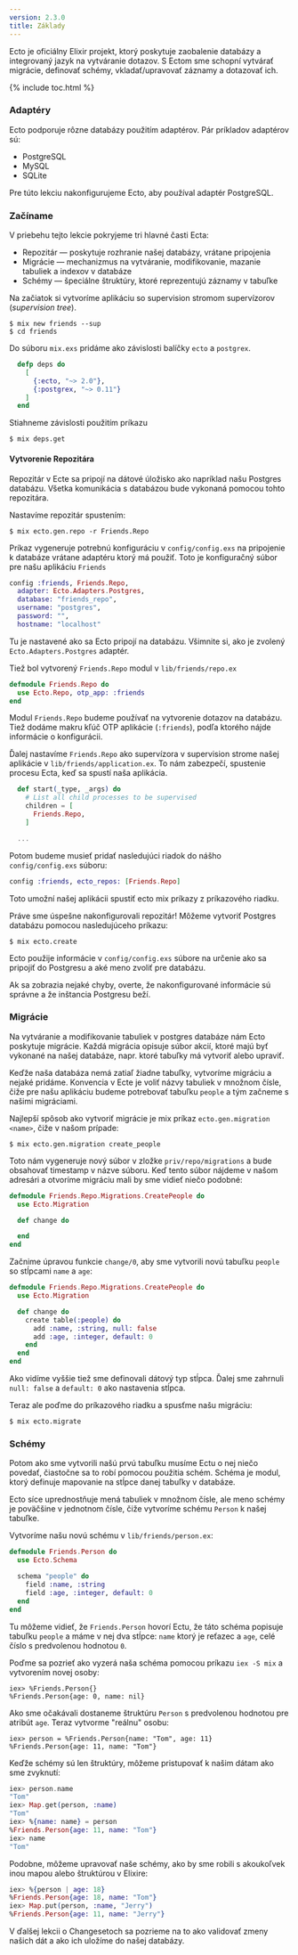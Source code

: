 ```yaml
---
version: 2.3.0
title: Základy
---
```


Ecto je oficiálny Elixir projekt, ktorý poskytuje zaobalenie databázy a integrovaný jazyk na vytváranie dotazov. S Ectom sme schopní vytvárať migrácie, definovať schémy, vkladať/upravovať záznamy a dotazovať ich.

{% include toc.html %}

### Adaptéry

Ecto podporuje rôzne databázy použitím adaptérov. Pár príkladov adaptérov sú:

* PostgreSQL
* MySQL
* SQLite

Pre túto lekciu nakonfigurujeme Ecto, aby používal adaptér PostgreSQL.

### Začíname

V priebehu tejto lekcie pokryjeme tri hlavné časti Ecta:

* Repozitár — poskytuje rozhranie našej databázy, vrátane pripojenia
* Migrácie — mechanizmus na vytváranie, modifikovanie, mazanie tabuliek a indexov v databáze
* Schémy — špeciálne štruktúry, ktoré reprezentujú záznamy v tabuľke

Na začiatok si vytvoríme aplikáciu so supervision stromom supervízorov (_supervision tree_).

```shell
$ mix new friends --sup
$ cd friends
```

Do súboru `mix.exs` pridáme ako závislosti balíčky `ecto` a `postgrex`.

```elixir
  defp deps do
    [
      {:ecto, "~> 2.0"},
      {:postgrex, "~> 0.11"}
    ]
  end
```

Stiahneme závislosti použitím príkazu

```shell
$ mix deps.get
```

#### Vytvorenie Repozitára

Repozitár v Ecte sa pripojí na dátové úložisko ako napríklad našu Postgres databázu.
Všetka komunikácia s databázou bude vykonaná pomocou tohto repozitára.

Nastavíme repozitár spustením:

```shell
$ mix ecto.gen.repo -r Friends.Repo
```

Príkaz vygeneruje potrebnú konfiguráciu v `config/config.exs` na pripojenie k databáze vrátane adaptéru ktorý má použiť.
Toto je konfiguračný súbor pre našu aplikáciu `Friends`

```elixir
config :friends, Friends.Repo,
  adapter: Ecto.Adapters.Postgres,
  database: "friends_repo",
  username: "postgres",
  password: "",
  hostname: "localhost"
```

Tu je nastavené ako sa Ecto pripojí na databázu.
Všimnite si, ako je zvolený `Ecto.Adapters.Postgres` adaptér.

Tiež bol vytvorený `Friends.Repo` modul v `lib/friends/repo.ex`

```elixir
defmodule Friends.Repo do
  use Ecto.Repo, otp_app: :friends
end
```

Modul `Friends.Repo` budeme používať na vytvorenie dotazov na databázu. Tiež dodáme makru kľúč OTP aplikácie (`:friends`), podľa ktorého nájde informácie o konfigurácii.

Ďalej nastavíme `Friends.Repo` ako supervízora v supervision strome našej aplikácie v `lib/friends/application.ex`.
To nám zabezpečí, spustenie procesu Ecta, keď sa spustí naša aplikácia.

```elixir
  def start(_type, _args) do
    # List all child processes to be supervised
    children = [
      Friends.Repo,
    ]

  ...
```

Potom budeme musieť pridať nasledujúci riadok do nášho `config/config.exs` súboru:

```elixir
config :friends, ecto_repos: [Friends.Repo]
```

Toto umožní našej aplikácii spustiť ecto mix príkazy z príkazového riadku.

Práve sme úspešne nakonfigurovali repozitár!
Môžeme vytvoriť Postgres databázu pomocou nasledujúceho príkazu:

```shell
$ mix ecto.create
```

Ecto použije informácie v `config/config.exs` súbore na určenie ako sa pripojiť do Postgresu a aké meno zvoliť pre databázu.

Ak sa zobrazia nejaké chyby, overte, že nakonfigurované informácie sú správne a že inštancia Postgresu beží.

### Migrácie

Na vytváranie a modifikovanie tabuliek v postgres databáze nám Ecto poskytuje migrácie.
Každá migrácia opisuje súbor akcií, ktoré majú byť vykonané na našej databáze, napr. ktoré tabuľky má vytvoriť alebo upraviť.

Keďže naša databáza nemá zatiaľ žiadne tabuľky, vytvoríme migráciu a nejaké pridáme.
Konvencia v Ecte je voliť názvy tabuliek v množnom čísle, čiže pre našu aplikáciu budeme potrebovať tabuľku `people` a tým začneme s našimi migráciami.

Najlepší spôsob ako vytvoriť migrácie je mix príkaz `ecto.gen.migration <name>`, čiže v našom prípade:

```shell
$ mix ecto.gen.migration create_people
```

Toto nám vygeneruje nový súbor v zložke `priv/repo/migrations` a bude obsahovať timestamp v názve súboru.
Keď tento súbor nájdeme v našom adresári a otvoríme migráciu mali by sme vidieť niečo podobné:

```elixir
defmodule Friends.Repo.Migrations.CreatePeople do
  use Ecto.Migration

  def change do

  end
end
```

Začnime úpravou funkcie `change/0`, aby sme vytvorili novú tabuľku `people` so stĺpcami `name` a `age`:

```elixir
defmodule Friends.Repo.Migrations.CreatePeople do
  use Ecto.Migration

  def change do
    create table(:people) do
      add :name, :string, null: false
      add :age, :integer, default: 0
    end
  end
end
```

Ako vidíme vyššie tiež sme definovali dátový typ stĺpca.
Ďalej sme zahrnuli `null: false` a `default: 0` ako nastavenia stĺpca.

Teraz ale poďme do príkazového riadku a spusťme našu migráciu:

```shell
$ mix ecto.migrate
```

### Schémy

Potom ako sme vytvorili našú prvú tabuľku musíme Ectu o nej niečo povedať, čiastočne sa to robí pomocou použitia schém.
Schéma je modul, ktorý definuje mapovanie na stĺpce danej tabuľky v databáze.

Ecto síce uprednostňuje mená tabuliek v množnom čísle, ale meno schémy je poväčšine v jednotnom čísle, čiže vytvoríme schému `Person` k našej tabuľke.

Vytvoríme našu novú schému v `lib/friends/person.ex`:

```elixir
defmodule Friends.Person do
  use Ecto.Schema

  schema "people" do
    field :name, :string
    field :age, :integer, default: 0
  end
end
```

Tu môžeme vidieť, že `Friends.Person` hovorí Ectu, že táto schéma popisuje tabuľku `people` a máme v nej dva stĺpce: `name`  ktorý je reťazec a `age`, celé číslo s predvolenou hodnotou `0`.

Poďme sa pozrieť ako vyzerá naša schéma pomocou príkazu `iex -S mix` a vytvorením novej osoby:

```shell
iex> %Friends.Person{}
%Friends.Person{age: 0, name: nil}
```

Ako sme očakávali dostaneme štruktúru `Person` s predvolenou hodnotou pre atribút `age`.
Teraz vytvorme "reálnu" osobu:

```shell
iex> person = %Friends.Person{name: "Tom", age: 11}
%Friends.Person{age: 11, name: "Tom"}
```

Keďže schémy sú len štruktúry, môžeme pristupovať k našim dátam ako sme zvyknutí:

```elixir
iex> person.name
"Tom"
iex> Map.get(person, :name)
"Tom"
iex> %{name: name} = person
%Friends.Person{age: 11, name: "Tom"}
iex> name
"Tom"
```

Podobne, môžeme upravovať naše schémy, ako by sme robili s akoukoľvek inou mapou alebo štruktúrou v Elixire:

```elixir
iex> %{person | age: 18}
%Friends.Person{age: 18, name: "Tom"}
iex> Map.put(person, :name, "Jerry")
%Friends.Person{age: 11, name: "Jerry"}
```

V ďalšej lekcii o Changesetoch sa pozrieme na to ako validovať zmeny našich dát a ako ich uložíme do našej databázy.
